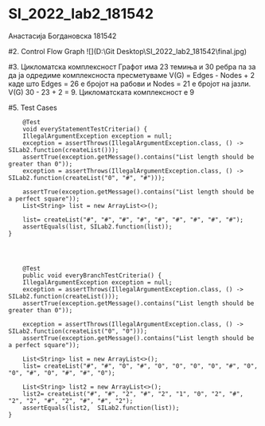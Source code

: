 # SI_2022_lab2_181542
Анастасија Богдановска 181542

#2. Control Flow Graph
![](D:\Git Desktop\SI_2022_lab2_181542\final.jpg)

#3. Цикломатска комплексност
   Графот има 23 темиња и 30 ребра па за да ја одредиме комплексноста пресметуваме V(G) = Edges - Nodes + 2 каде што Еdges = 26 е бројот на рабови и Nodes = 21 е бројот на јазли. V(G) 30 - 23 + 2 = 9. Цикломатската комплексност е 9


#5. Test Cases
         

        @Test
        void everyStatementTestCriteria() {
        IllegalArgumentException exception = null;
        exception = assertThrows(IllegalArgumentException.class, () -> SILab2.function(createList()));
        assertTrue(exception.getMessage().contains("List length should be greater than 0"));
        exception = assertThrows(IllegalArgumentException.class, () -> SILab2.function(createList("0", "#", "#")));
       
        assertTrue(exception.getMessage().contains("List length should be a perfect square"));
        List<String> list = new ArrayList<>();
      
        list= createList("#", "#", "#", "#", "#", "#", "#", "#", "#");
        assertEquals(list, SILab2.function(list));
    }




        @Test
        public void everyBranchTestCriteria() {
        IllegalArgumentException exception = null;
        exception = assertThrows(IllegalArgumentException.class, () -> SILab2.function(createList()));
        assertTrue(exception.getMessage().contains("List length should be greater than 0"));
        
        exception = assertThrows(IllegalArgumentException.class, () -> SILab2.function(createList("0", "0")));
        assertTrue(exception.getMessage().contains("List length should be a perfect square"));
       
        List<String> list = new ArrayList<>();
        list= createList("#", "#", "0", "#", "0", "0", "0", "0", "#", "0", "0", "#", "0", "#", "#", "0");
        
        List<String> list2 = new ArrayList<>();
        list2= createList("#", "#", "2", "#", "2", "1", "0", "2", "#", "2", "2", "#", "2", "#", "#", "2");
        assertEquals(list2,  SILab2.function(list));
    }